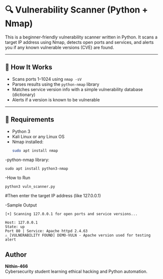 # 🔍 Vulnerability Scanner (Python + Nmap)

This is a beginner-friendly vulnerability scanner written in Python. It scans a target IP address using Nmap, detects open ports and services, and alerts you if any known vulnerable versions (CVE) are found.

---

## 🚀 How It Works

- Scans ports 1–1024 using `nmap -sV`
- Parses results using the `python-nmap` library
- Matches service version info with a simple vulnerability database (dictionary)
- Alerts if a version is known to be vulnerable

---

## 🧰 Requirements

- Python 3
- Kali Linux or any Linux OS
- Nmap installed:
  ```bash
  sudo apt install nmap
  
 -python-nmap library:
 
    sudo apt install python3-nmap
    
  -How to Run

    python3 vuln_scanner.py
  #Then enter the target IP address (like 127.0.0.1)
 
 -Sample Output

    [+] Scanning 127.0.0.1 for open ports and service versions...

    Host: 127.0.0.1
    State: up
    Port 80 | Service: Apache httpd 2.4.63
    ⚠ [VULNERABILITY FOUND] DEMO-VULN - Apache version used for testing alert 

##  Author

**Nithin-466**  
Cybersecurity student learning ethical hacking and Python automation.
